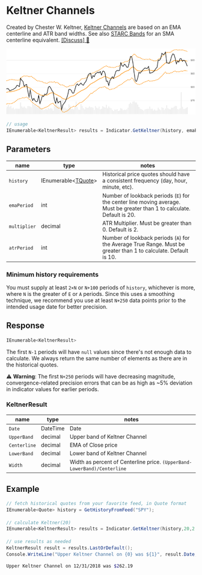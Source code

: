 ﻿# Keltner Channels

Created by Chester W. Keltner, [Keltner Channels](https://en.wikipedia.org/wiki/Keltner_channel) are based on an EMA centerline and ATR band widths.  See also [STARC Bands](../StarcBands/README.md#content) for an SMA centerline equivalent.
[[Discuss] :speech_balloon:](https://github.com/DaveSkender/Stock.Indicators/discussions/249 "Community discussion about this indicator")

![image](chart.png)

```csharp
// usage
IEnumerable<KeltnerResult> results = Indicator.GetKeltner(history, emaPeriod, multiplier, atrPeriod);  
```

## Parameters

| name | type | notes
| -- |-- |--
| `history` | IEnumerable\<[TQuote](../../docs/GUIDE.md#historical-quotes)\> | Historical price quotes should have a consistent frequency (day, hour, minute, etc).
| `emaPeriod` | int | Number of lookback periods (`E`) for the center line moving average.  Must be greater than 1 to calculate.  Default is 20.
| `multiplier` | decimal | ATR Multiplier. Must be greater than 0.  Default is 2.
| `atrPeriod` | int | Number of lookback periods (`A`) for the Average True Range.  Must be greater than 1 to calculate.  Default is 10.

### Minimum history requirements

You must supply at least `2×N` or `N+100` periods of `history`, whichever is more, where `N` is the greater of `E` or `A` periods.  Since this uses a smoothing technique, we recommend you use at least `N+250` data points prior to the intended usage date for better precision.

## Response

```csharp
IEnumerable<KeltnerResult>
```

The first `N-1` periods will have `null` values since there's not enough data to calculate.  We always return the same number of elements as there are in the historical quotes.

:warning: **Warning**: The first `N+250` periods will have decreasing magnitude, convergence-related precision errors that can be as high as ~5% deviation in indicator values for earlier periods.

### KeltnerResult

| name | type | notes
| -- |-- |--
| `Date` | DateTime | Date
| `UpperBand` | decimal | Upper band of Keltner Channel
| `Centerline` | decimal | EMA of Close price
| `LowerBand` | decimal | Lower band of Keltner Channel
| `Width` | decimal | Width as percent of Centerline price.  `(UpperBand-LowerBand)/Centerline`

## Example

```csharp
// fetch historical quotes from your favorite feed, in Quote format
IEnumerable<Quote> history = GetHistoryFromFeed("SPY");

// calculate Keltner(20)
IEnumerable<KeltnerResult> results = Indicator.GetKeltner(history,20,2.0,10);

// use results as needed
KeltnerResult result = results.LastOrDefault();
Console.WriteLine("Upper Keltner Channel on {0} was ${1}", result.Date, result.UpperBand);
```

```bash
Upper Keltner Channel on 12/31/2018 was $262.19
```
